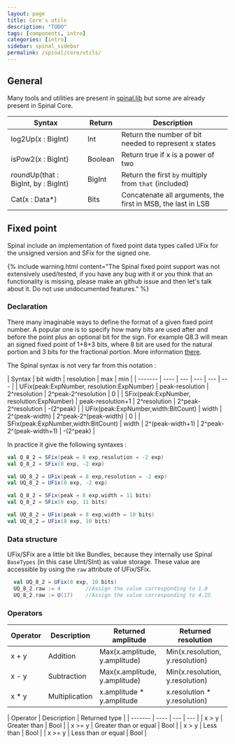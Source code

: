 ```yaml
---
layout: page
title: Core's utils
description: "TODO"
tags: [components, intro]
categories: [intro]
sidebar: spinal_sidebar
permalink: /spinal/core/utils/
---
```


## General
Many tools and utilities are present in [spinal.lib](/SpinalDoc/spinal/lib/utils/) but some are already present in Spinal Core.

| Syntax |  Return | Description|
| ------- | ---- | --- |
| log2Up(x : BigInt) | Int | Return the number of bit needed to represent x states |
| isPow2(x : BigInt) | Boolean | Return true if x is a power of two |
| roundUp(that : BigInt, by : BigInt) | BigInt | Return the first `by` multiply from `that` (included)  |
| Cat(x : Data*) | Bits | Concatenate all arguments, the first in MSB, the last in LSB |

## Fixed point
Spinal include an implementation of fixed point data types called UFix for the unsigned version and SFix for the signed one.

{% include warning.html content="The Spinal fixed point support was not extensively used/tested, if you have any bug with it or you think that an functionality is missing, please make an github issue and then let's talk about it. Do not use undocumented features." %}

### Declaration
There many imaginable ways to define the format of a given fixed point number. A popular one is to specify how many bits are used after and before the point plus an optional bit for the sign. For example Q8.3 will mean an signed fixed point of 1+8+3 bits, where 8 bit are used for the natural portion and 3 bits for the fractional portion. More information [there](https://en.wikipedia.org/wiki/Q_(number_format)).

The Spinal syntax is not very far from this notation :

| Syntax |  bit width | resolution | max | min |
| ------- | ---- | --- |  --- |  --- |  --- |
| UFix(peak:ExpNumber, resolution:ExpNumber) | peak-resolution | 2^resolution | 2^peak-2^resolution | 0 |
| SFix(peak:ExpNumber, resolution:ExpNumber) | peak-resolution+1 | 2^resolution | 2^peak-2^resolution | -(2^peak) |
| UFix(peak:ExpNumber,width:BitCount) | width | 2^(peak-width) | 2^peak-2^(peak-width) | 0 |
| SFix(peak:ExpNumber,width:BitCount) | width | 2^(peak-width+1) | 2^peak-2^(peak-width+1) | -(2^peak) |

In practice it give the following syntaxes :

```scala
val Q_8_2 = SFix(peak = 8 exp,resolution = -2 exp)
val Q_8_2 = SFix(8 exp, -2 exp)

val UQ_8_2 = UFix(peak = 8 exp,resolution = -2 exp)
val UQ_8_2 = UFix(8 exp, -2 exp)

val Q_8_2 = SFix(peak = 8 exp,width = 11 bits)
val Q_8_2 = SFix(8 exp, 11 bits)

val UQ_8_2 = UFix(peak = 8 exp,width = 10 bits)
val UQ_8_2 = UFix(8 exp, 10 bits)
```

### Data structure
UFix/SFix are a little bit like Bundles, because they internally use Spinal `BaseTypes` (in this case UInt/SInt) as value storage. These value are accessible by using the `raw` attribute of UFix/SFix.

```scala
  val UQ_8_2 = UFix(8 exp, 10 bits)
  UQ_8_2.raw := 4        //Assign the value corresponding to 1.0
  UQ_8_2.raw := U(17)    //Assign the value corresponding to 4.25
```

### Operators

| Operator | Description | Returned amplitude | Returned resolution |
| ------- | ---- | --- | --- |
| x + y |  Addition | Max(x.amplitude, y.amplitude) |  Min(x.resolution, y.resolution) |
| x - y |  Subtraction  | Max(x.amplitude, y.amplitude) |  Min(x.resolution, y.resolution) |
| x * y |  Multiplication | x.amplitude * y.amplitude |  x.resolution * y.resolution) |

| Operator | Description | Returned type |
| ------- | ---- | --- | --- |
| x > y |  Greater than  | Bool  |
| x >= y |  Greater than or equal | Bool  |
| x > y |  Less than  | Bool |
| x >= y |  Less than or equal | Bool  |
